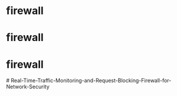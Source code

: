 # firewall
# firewall
# firewall
#   R e a l - T i m e - T r a f f i c - M o n i t o r i n g - a n d - R e q u e s t - B l o c k i n g - F i r e w a l l - f o r - N e t w o r k - S e c u r i t y  
 